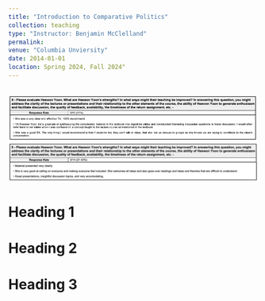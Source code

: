 ```yaml
---
title: "Introduction to Comparative Politics"
collection: teaching
type: "Instructor: Benjamin McClelland"
permalink: 
venue: "Columbia Unviersity"
date: 2014-01-01
location: Spring 2024, Fall 2024"
---
```


<br/><img src='/images/cp_fall24.png'>
<br/><img src='/images/cp_spring24.png'>

Heading 1
======

Heading 2
======

Heading 3
======